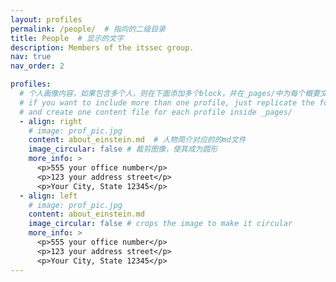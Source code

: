 ```yaml
---
layout: profiles
permalink: /people/  # 指向的二级目录
title: People  # 显示的文字
description: Members of the itssec group.
nav: true
nav_order: 2

profiles:
  # 个人画像内容，如果包含多个人，则在下面添加多个block，并在_pages/中为每个概要文件创建一个内容文件。
  # if you want to include more than one profile, just replicate the following block
  # and create one content file for each profile inside _pages/
  - align: right
    # image: prof_pic.jpg
    content: about_einstein.md  # 人物简介对应的的md文件
    image_circular: false # 裁剪图像，使其成为圆形
    more_info: >
      <p>555 your office number</p>
      <p>123 your address street</p>
      <p>Your City, State 12345</p>
  - align: left
    # image: prof_pic.jpg
    content: about_einstein.md
    image_circular: false # crops the image to make it circular
    more_info: >
      <p>555 your office number</p>
      <p>123 your address street</p>
      <p>Your City, State 12345</p>
---
```


